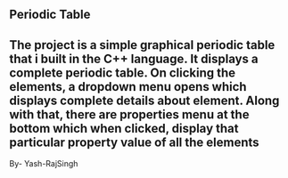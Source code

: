 <b> Periodic Table</b>
--
The project is a simple graphical periodic table that i built in the C++ language. It displays a complete periodic table. On clicking the elements, a dropdown menu opens which displays complete details about element. Along with that, there are properties menu at the bottom which when clicked, display that particular property value of all the elements
--
By- Yash-RajSingh
